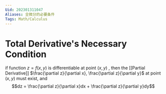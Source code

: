 ```yaml
---
Uid: 202301311047
Aliases: 全微分的必要条件
Tags: Math/Calculus 
---
```

# Total Derivative's Necessary Condition
if function $z = f(x,y)$ is differentiable at point $(x,y)$ , then the [[Partial Derivative]]  $\frac{\partial z}{\partial x}, \frac{\partial z}{\partial y}$ at point $(x,y)$  must exist, and $$dz = \frac{\partial z}{\partial x}dx + \frac{\partial z}{\partial y}dy$$